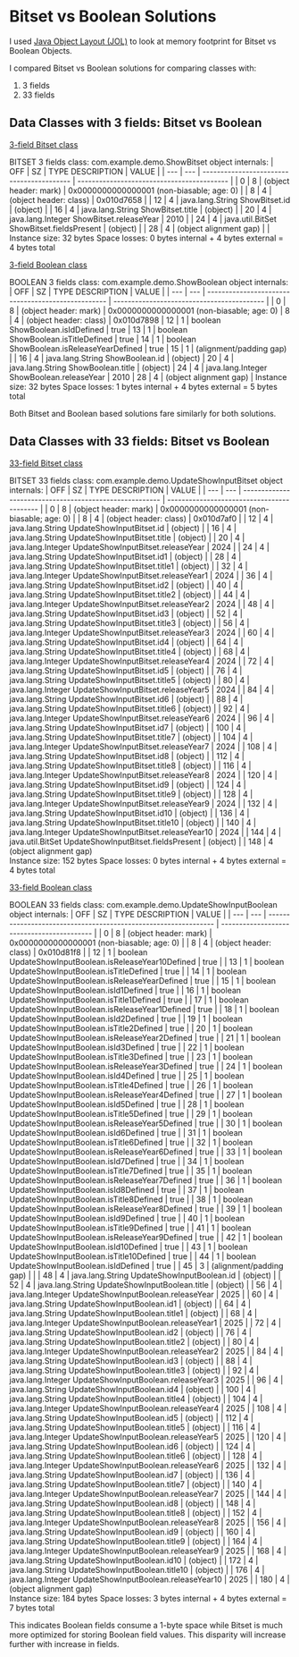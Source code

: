 # Bitset vs Boolean Solutions
I used [Java Object Layout (JOL)](https://mvnrepository.com/artifact/org.openjdk.jol/jol-core) to look at memory footprint for Bitset vs Boolean Objects. 

I compared Bitset vs Boolean solutions for comparing classes with: 
1. 3 fields 
2. 33 fields

## Data Classes with 3 fields: Bitset vs Boolean

[3-field Bitset class](https://github.com/krutikavk/sparse-update-analysis/blob/main/demo/src/main/java/com/example/demo/ShowBitset.java)

BITSET 3 fields class:
com.example.demo.ShowBitset object internals:
| OFF | SZ  |              TYPE DESCRIPTION             |       VALUE                                |
| --- | --- | ----------------------------------------- | ------------------------------------------ |
| 0   | 8   |                  (object header: mark)    |  0x0000000000000001 (non-biasable; age: 0) |
| 8   | 4   |                  (object header: class)   |  0x010d7658                                |
| 12  | 4   | java.lang.String ShowBitset.id            |  (object)                                  |
| 16  | 4   | java.lang.String ShowBitset.title         |  (object)                                  |
| 20  | 4   | java.lang.Integer ShowBitset.releaseYear  |   2010                                     |
| 24  | 4   | java.util.BitSet ShowBitset.fieldsPresent |  (object)                                  |
| 28  | 4   |                  (object alignment gap)   |                                            |
Instance size: 32 bytes
Space losses: 0 bytes internal + 4 bytes external = 4 bytes total

[3-field Boolean class](https://github.com/krutikavk/sparse-update-analysis/blob/main/demo/src/main/java/com/example/demo/ShowBoolean.java)

BOOLEAN 3 fields class:
com.example.demo.ShowBoolean object internals:
| OFF | SZ  |                    TYPE DESCRIPTION                |       VALUE                                |
| --- | --- | -------------------------------------------------- | ------------------------------------------ |
| 0   | 8   |                   (object header: mark)            | 0x0000000000000001 (non-biasable; age: 0)
| 8   | 4   |                  (object header: class)            | 0x010d7898
| 12  | 1   |          boolean ShowBoolean.isIdDefined           | true
| 13  | 1   |          boolean ShowBoolean.isTitleDefined        | true
| 14  | 1   |          boolean ShowBoolean.isReleaseYearDefined  | true
| 15  | 1   |                  (alignment/padding gap)           | 
| 16  | 4   | java.lang.String ShowBoolean.id                    | (object)
| 20  | 4   | java.lang.String ShowBoolean.title                 | (object)
| 24  | 4   |  java.lang.Integer ShowBoolean.releaseYear         |   2010
| 28  | 4   |                  (object alignment gap)            |
Instance size: 32 bytes
Space losses: 1 bytes internal + 4 bytes external = 5 bytes total

Both Bitset and Boolean based solutions fare similarly for both solutions.



## Data Classes with 33 fields: Bitset vs Boolean

[33-field Bitset class](https://github.com/krutikavk/sparse-update-analysis/blob/main/demo/src/main/java/com/example/demo/UpdateShowInputBitset.java)

BITSET 33 fields class:
com.example.demo.UpdateShowInputBitset object internals:
| OFF | SZ  |                       TYPE DESCRIPTION                  |       VALUE                                |
| --- | --- | ------------------------------------------------------- | ------------------------------------------ |
| 0   | 8   |                  (object header: mark)                  | 0x0000000000000001 (non-biasable; age: 0)  |
| 8   | 4   |                  (object header: class)                 | 0x010d7af0                                 |
| 12  | 4   |  java.lang.String UpdateShowInputBitset.id              | (object)                                   |
| 16  | 4   |  java.lang.String UpdateShowInputBitset.title           | (object)                                   |
| 20  | 4   |  java.lang.Integer UpdateShowInputBitset.releaseYear    | 2024                                       |
| 24  | 4   |  java.lang.String UpdateShowInputBitset.id1             | (object)                                   |
| 28  | 4   |  java.lang.String UpdateShowInputBitset.title1          | (object)                                   |
| 32  | 4   |  java.lang.Integer UpdateShowInputBitset.releaseYear1   | 2024                                       |
| 36  | 4   |  java.lang.String UpdateShowInputBitset.id2             | (object)                                   |
| 40  | 4   |  java.lang.String UpdateShowInputBitset.title2          | (object)                                   |
| 44  | 4   |  java.lang.Integer UpdateShowInputBitset.releaseYear2   | 2024                                       |
| 48  | 4   |  java.lang.String UpdateShowInputBitset.id3             | (object)                                   |
| 52  | 4   |  java.lang.String UpdateShowInputBitset.title3          | (object)                                   |
| 56  | 4   |  java.lang.Integer UpdateShowInputBitset.releaseYear3   | 2024                                       |
| 60  | 4   |  java.lang.String UpdateShowInputBitset.id4             | (object)                                   |
| 64  | 4   |  java.lang.String UpdateShowInputBitset.title4          | (object)                                   |
| 68  | 4   |  java.lang.Integer UpdateShowInputBitset.releaseYear4   | 2024                                       |
| 72  | 4   |  java.lang.String UpdateShowInputBitset.id5             | (object)                                   |
| 76  | 4   |  java.lang.String UpdateShowInputBitset.title5          | (object)                                   |
| 80  | 4   |  java.lang.Integer UpdateShowInputBitset.releaseYear5   | 2024                                       |
| 84  | 4   |  java.lang.String UpdateShowInputBitset.id6             | (object)                                   |
| 88  | 4   |  java.lang.String UpdateShowInputBitset.title6          | (object)                                   |
| 92  | 4   |  java.lang.Integer UpdateShowInputBitset.releaseYear6   | 2024                                       |
| 96  | 4   |  java.lang.String UpdateShowInputBitset.id7             | (object)                                   |
| 100 | 4   |  java.lang.String UpdateShowInputBitset.title7          | (object)                                   |
| 104 | 4   |  java.lang.Integer UpdateShowInputBitset.releaseYear7   | 2024                                       |
| 108 | 4   |  java.lang.String UpdateShowInputBitset.id8             | (object)                                   |
| 112 | 4   |  java.lang.String UpdateShowInputBitset.title8          | (object)                                   |
| 116 | 4   |  java.lang.Integer UpdateShowInputBitset.releaseYear8   | 2024                                       |
| 120 | 4   |  java.lang.String UpdateShowInputBitset.id9             | (object)                                   |
| 124 | 4   |  java.lang.String UpdateShowInputBitset.title9          | (object)                                   |
| 128 | 4   |  java.lang.Integer UpdateShowInputBitset.releaseYear9   | 2024                                       |
| 132 | 4   |  java.lang.String UpdateShowInputBitset.id10            | (object)                                   |
| 136 | 4   |  java.lang.String UpdateShowInputBitset.title10         | (object)                                   |
| 140 | 4   |  java.lang.Integer UpdateShowInputBitset.releaseYear10  | 2024                                       |
| 144 | 4   |  java.util.BitSet UpdateShowInputBitset.fieldsPresent   | (object)                                   |
| 148 | 4                     (object alignment gap)                
Instance size: 152 bytes
Space losses: 0 bytes internal + 4 bytes external = 4 bytes total


[33-field Boolean class](https://github.com/krutikavk/sparse-update-analysis/blob/main/demo/src/main/java/com/example/demo/UpdateShowInputBoolean.java)

BOOLEAN 33 fields class:
com.example.demo.UpdateShowInputBoolean object internals:
| OFF | SZ  |                           TYPE DESCRIPTION                      |       VALUE                                |
| --- | --- | --------------------------------------------------------------- | ------------------------------------------ |
| 0   | 8   |                  (object header: mark)                          | 0x0000000000000001 (non-biasable; age: 0)  |
| 8   | 4   |                  (object header: class)                         | 0x010d81f8                                 |
| 12  | 1   |          boolean UpdateShowInputBoolean.isReleaseYear10Defined  |  true                                      |
| 13  | 1   |          boolean UpdateShowInputBoolean.isTitleDefined          |  true                                      |
| 14  | 1   |          boolean UpdateShowInputBoolean.isReleaseYearDefined    |  true                                      |
| 15  | 1   |          boolean UpdateShowInputBoolean.isId1Defined            |  true                                      |
| 16  | 1   |          boolean UpdateShowInputBoolean.isTitle1Defined         |  true                                      |
| 17  | 1   |          boolean UpdateShowInputBoolean.isReleaseYear1Defined   |  true                                      |
| 18  | 1   |          boolean UpdateShowInputBoolean.isId2Defined            |  true                                      |
| 19  | 1   |          boolean UpdateShowInputBoolean.isTitle2Defined         |  true                                      |
| 20  | 1   |          boolean UpdateShowInputBoolean.isReleaseYear2Defined   |  true                                      |
| 21  | 1   |          boolean UpdateShowInputBoolean.isId3Defined            |  true                                      |
| 22  | 1   |          boolean UpdateShowInputBoolean.isTitle3Defined         |  true                                      |
| 23  | 1   |          boolean UpdateShowInputBoolean.isReleaseYear3Defined   |  true                                      |
| 24  | 1   |          boolean UpdateShowInputBoolean.isId4Defined            |  true                                      |
| 25  | 1   |          boolean UpdateShowInputBoolean.isTitle4Defined         |  true                                      |
| 26  | 1   |          boolean UpdateShowInputBoolean.isReleaseYear4Defined   |  true                                      |
| 27  | 1   |          boolean UpdateShowInputBoolean.isId5Defined            |  true                                      |
| 28  | 1   |          boolean UpdateShowInputBoolean.isTitle5Defined         |  true                                      |
| 29  | 1   |          boolean UpdateShowInputBoolean.isReleaseYear5Defined   |  true                                      |
| 30  | 1   |          boolean UpdateShowInputBoolean.isId6Defined            |  true                                      |
| 31  | 1   |          boolean UpdateShowInputBoolean.isTitle6Defined         |  true                                      |
| 32  | 1   |          boolean UpdateShowInputBoolean.isReleaseYear6Defined   |  true                                      |
| 33  | 1   |          boolean UpdateShowInputBoolean.isId7Defined            |  true                                      |
| 34  | 1   |          boolean UpdateShowInputBoolean.isTitle7Defined         |  true                                      |
| 35  | 1   |          boolean UpdateShowInputBoolean.isReleaseYear7Defined   |  true                                      |
| 36  | 1   |          boolean UpdateShowInputBoolean.isId8Defined            |  true                                      |
| 37  | 1   |          boolean UpdateShowInputBoolean.isTitle8Defined         |  true                                      |
| 38  | 1   |          boolean UpdateShowInputBoolean.isReleaseYear8Defined   |  true                                      |
| 39  | 1   |          boolean UpdateShowInputBoolean.isId9Defined            |  true                                      |
| 40  | 1   |          boolean UpdateShowInputBoolean.isTitle9Defined         |  true                                      |
| 41  | 1   |          boolean UpdateShowInputBoolean.isReleaseYear9Defined   |  true                                      |
| 42  | 1   |          boolean UpdateShowInputBoolean.isId10Defined           |  true                                      |
| 43  | 1   |          boolean UpdateShowInputBoolean.isTitle10Defined        |  true                                      |
| 44  | 1   |          boolean UpdateShowInputBoolean.isIdDefined             |  true                                      |
| 45  | 3   |                  (alignment/padding gap)                        |                                            |
| 48  | 4   |  java.lang.String UpdateShowInputBoolean.id                     |  (object)                                  |
| 52  | 4   |  java.lang.String UpdateShowInputBoolean.title                  |  (object)                                  |
| 56  | 4   |  java.lang.Integer UpdateShowInputBoolean.releaseYear           |   2025                                     |
| 60  | 4   |  java.lang.String UpdateShowInputBoolean.id1                    |  (object)                                  |
| 64  | 4   |  java.lang.String UpdateShowInputBoolean.title1                 |  (object)                                  |
| 68  | 4   |  java.lang.Integer UpdateShowInputBoolean.releaseYear1          |   2025                                     |
| 72  | 4   |  java.lang.String UpdateShowInputBoolean.id2                    |  (object)                                  |
| 76  | 4   |  java.lang.String UpdateShowInputBoolean.title2                 |  (object)                                  |
| 80  | 4   |  java.lang.Integer UpdateShowInputBoolean.releaseYear2          |   2025                                     |
| 84  | 4   |  java.lang.String UpdateShowInputBoolean.id3                    |  (object)                                  |
| 88  | 4   |  java.lang.String UpdateShowInputBoolean.title3                 |  (object)                                  |
| 92  | 4   |  java.lang.Integer UpdateShowInputBoolean.releaseYear3          |   2025                                     |
| 96  | 4   |  java.lang.String UpdateShowInputBoolean.id4                    |  (object)                                  |
| 100 | 4   |  java.lang.String UpdateShowInputBoolean.title4                 |  (object)                                  |
| 104 | 4   |  java.lang.Integer UpdateShowInputBoolean.releaseYear4          |   2025                                     |
| 108 | 4   |  java.lang.String UpdateShowInputBoolean.id5                    |  (object)                                  |
| 112 | 4   |  java.lang.String UpdateShowInputBoolean.title5                 |  (object)                                  |
| 116 | 4   |  java.lang.Integer UpdateShowInputBoolean.releaseYear5          |   2025                                     |
| 120 | 4   |  java.lang.String UpdateShowInputBoolean.id6                    |  (object)                                  |
| 124 | 4   |  java.lang.String UpdateShowInputBoolean.title6                 |  (object)                                  |
| 128 | 4   |  java.lang.Integer UpdateShowInputBoolean.releaseYear6          |   2025                                     |
| 132 | 4   |  java.lang.String UpdateShowInputBoolean.id7                    |  (object)                                  |
| 136 | 4   |  java.lang.String UpdateShowInputBoolean.title7                 |  (object)                                  |
| 140 | 4   |  java.lang.Integer UpdateShowInputBoolean.releaseYear7          |   2025                                     |
| 144 | 4   |  java.lang.String UpdateShowInputBoolean.id8                    |  (object)                                  |
| 148 | 4   |  java.lang.String UpdateShowInputBoolean.title8                 |  (object)                                  |
| 152 | 4   |  java.lang.Integer UpdateShowInputBoolean.releaseYear8          |   2025                                     |
| 156 | 4   |  java.lang.String UpdateShowInputBoolean.id9                    |  (object)                                  |
| 160 | 4   |  java.lang.String UpdateShowInputBoolean.title9                 |  (object)                                  |
| 164 | 4   |  java.lang.Integer UpdateShowInputBoolean.releaseYear9          |   2025                                     |
| 168 | 4   |  java.lang.String UpdateShowInputBoolean.id10                   |  (object)                                  |
| 172 | 4   |  java.lang.String UpdateShowInputBoolean.title10                |  (object)                                  |
| 176 | 4   | java.lang.Integer UpdateShowInputBoolean.releaseYear10          |  2025                                      |
| 180 | 4   |                 (object alignment gap)                          
Instance size: 184 bytes
Space losses: 3 bytes internal + 4 bytes external = 7 bytes total


This indicates Boolean fields consume a 1-byte space while Bitset is much more optimized for storing Boolean field values. 
This disparity will increase further with increase in fields. 












